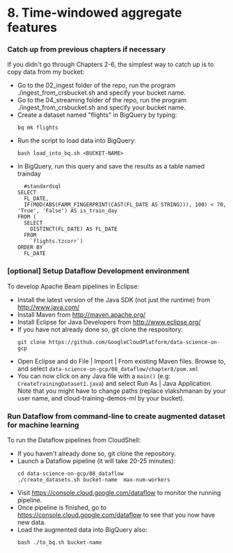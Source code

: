 # 8. Time-windowed aggregate features

### Catch up from previous chapters if necessary
If you didn't go through Chapters 2-6, the simplest way to catch up is to copy data from my bucket:
* Go to the 02_ingest folder of the repo, run the program ./ingest_from_crsbucket.sh and specify your bucket name.
* Go to the 04_streaming folder of the repo, run the program ./ingest_from_crsbucket.sh and specify your bucket name.
* Create a dataset named "flights" in BigQuery by typing:
	```
	bq mk flights
	```
* Run the script to load data into BigQuery:
	```
	bash load_into_bq.sh <BUCKET-NAME>
	```
* In BigQuery, run this query and save the results as a table named trainday
	```
	  #standardsql
	SELECT
	  FL_DATE,
	  IF(MOD(ABS(FARM_FINGERPRINT(CAST(FL_DATE AS STRING))), 100) < 70, 'True', 'False') AS is_train_day
	FROM (
	  SELECT
	    DISTINCT(FL_DATE) AS FL_DATE
	  FROM
	    `flights.tzcorr`)
	ORDER BY
	  FL_DATE
	```


### [optional] Setup Dataflow Development environment
To develop Apache Beam pipelines in Eclipse:
* Install the latest version of the Java SDK (not just the runtime) from http://www.java.com/
* Install Maven from http://maven.apache.org/
* Install Eclipse for Java Developers from http://www.eclipse.org/
* If you have not already done so, git clone the respository:
    ```
    git clone https://github.com/GoogleCloudPlatform/data-science-on-gcp
    ```
* Open Eclipse and do File | Import | From existing Maven files.
  Browse to, and select `data-science-on-gcp/08_dataflow/chapter8/pom.xml`
* You can now click on any Java file with a `main()` (e.g: `CreateTrainingDataset1.java`) and select Run As | Java Application.
  Note that you might have to change paths (replace vlakshmanan by your user name, and cloud-training-demos-ml by your bucket).

### Run Dataflow from command-line to create augmented dataset for machine learning
To run the Dataflow pipelines from CloudShell:
* If you haven't already done so, git clone the repository.
* Launch a Dataflow pipeline (it will take 20-25 minutes):
    ```
    cd data-science-on-gcp/08_dataflow
    ./create_datasets.sh bucket-name  max-num-workers
    ```
* Visit https://console.cloud.google.com/dataflow to monitor the running pipeline.
* Once pipeline is finished, go to https://console.cloud.google.com/dataflow to see that you now have new data.
* Load the augmented data into BigQuery also:
    ```
    bash ./to_bq.sh bucket-name
    ```
